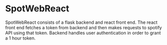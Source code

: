 # SpotWebReact

SpotWebReact consists of a flask backend and react front end. The react front end fetches a token from backend and then makes requests to spotify API using that token. Backend handles user authentication in order to grant a 1 hour token.

